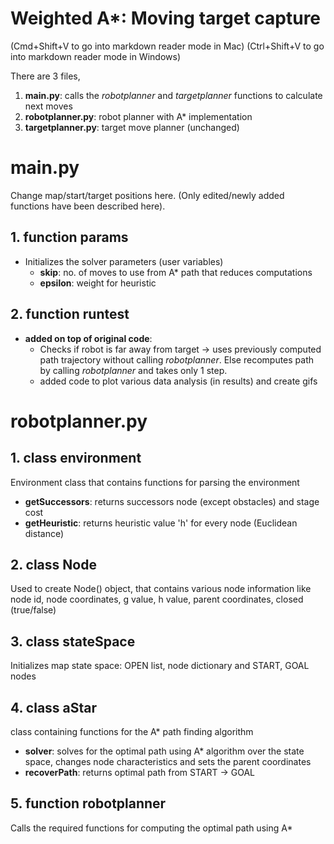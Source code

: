 # Weighted A*: Moving target capture
(Cmd+Shift+V to go into markdown reader mode in Mac)
(Ctrl+Shift+V to go into markdown reader mode in Windows)


There are 3 files,
1. **main.py**: calls the _robotplanner_ and _targetplanner_ functions to calculate next moves
2. **robotplanner.py**: robot planner with A* implementation
3. **targetplanner.py**: target move planner (unchanged)


# **main.py**
Change map/start/target positions here. (Only edited/newly added functions have been described here).
## 1. function **params**
- Initializes the solver parameters (user variables)
    - **skip**: no. of moves to use from A* path that reduces computations
    - **epsilon**: weight for heuristic
## 2. function **runtest**
- **added on top of original code**: 
    - Checks if robot is far away from target -> uses previously computed path trajectory without calling _robotplanner_. Else recomputes path by calling _robotplanner_ and takes only 1 step.
    - added code to plot various data analysis (in results) and create gifs


# **robotplanner.py**
## 1. class **environment** 
Environment class that contains functions for parsing the environment
- **getSuccessors**: returns successors node (except obstacles) and stage cost
- **getHeuristic**: returns heuristic value 'h' for every node (Euclidean distance)


## 2. class **Node**
Used to create Node() object, that contains various node information like node id, node coordinates, g value, h value, parent coordinates, closed (true/false)

## 3. class **stateSpace**
Initializes map state space: OPEN list, node dictionary and START, GOAL nodes

## 4. class **aStar**
class containing functions for the A* path finding algorithm
- **solver**: solves for the optimal path using A* algorithm over the state space, changes node characteristics and sets the parent coordinates
- **recoverPath**: returns optimal path from START -> GOAL

## 5. function **robotplanner**
Calls the required functions for computing the optimal path using A*

